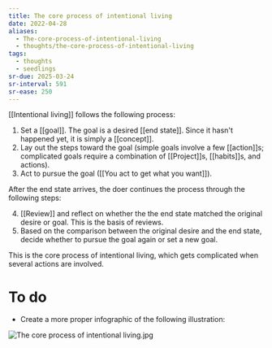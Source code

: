 ```yaml
---
title: The core process of intentional living
date: 2022-04-28
aliases:
  - The-core-process-of-intentional-living
  - thoughts/the-core-process-of-intentional-living
tags:
  - thoughts
  - seedlings
sr-due: 2025-03-24
sr-interval: 591
sr-ease: 250
---
```

[[Intentional living]] follows the following process:

1. Set a [[goal]]. The goal is a desired [[end state]]. Since it hasn't happened yet, it is simply a [[concept]].
2. Lay out the steps toward the goal (simple goals involve a few [[action]]s; complicated goals require a combination of [[Project]]s, [[habits]]s, and actions).
3. Act to pursue the goal ([[You act to get what you want]]).

After the end state arrives, the doer continues the process through the following steps:

4. [[Review]] and reflect on whether the the end state matched the original desire or goal. This is the basis of reviews.
5. Based on the comparison between the original desire and the end state, decide whether to pursue the goal again or set a new goal.

This is the core process of intentional living, which gets complicated when several actions are involved.

# To do

- Create a more proper infographic of the following illustration:

![The core process of intentional living.jpg](https://res.craft.do/user/full/63534923-d6b9-bddc-93d1-c854ccf112a8/doc/E65E8FBB-1079-4358-93F3-8029D0A09942/BAEAC8FE-AE78-4AF4-A1E8-6DF074E55A6E_2)

